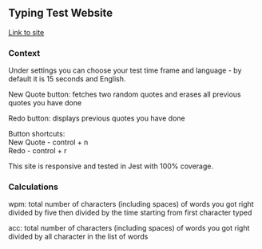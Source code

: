 ## Typing Test Website

[Link to site](https://pea-type.herokuapp.com/)

### Context

Under settings you can choose your test time frame and language - by default it is 15 seconds and English.

New Quote button: fetches two random quotes and erases all previous quotes you have done

Redo button: displays previous quotes you have done

Button shortcuts:  
New Quote - control + n  
Redo - control + r

This site is responsive and tested in Jest with 100% coverage.

### Calculations

wpm: total number of characters (including spaces) of words you got right divided by five then divided by the time starting from first character typed

acc: total number of characters (including spaces) of words you got right divided by all character in the list of words
